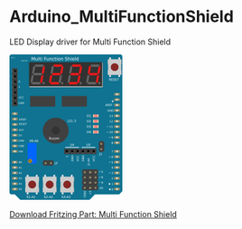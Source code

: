 # Arduino_MultiFunctionShield
LED Display driver for Multi Function Shield

![multi_function_shield](multi_function_shield.png?raw=true)

[Download Fritzing Part: Multi Function Shield](https://www.heise.de/make/downloads/76/2/4/1/3/8/7/4/Multi_Function_Shield.fzpz)
